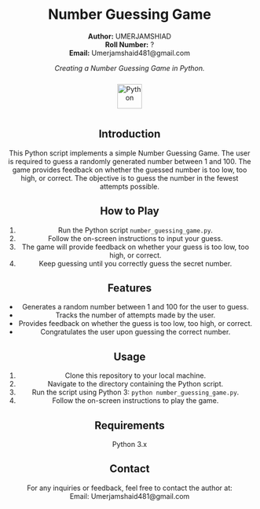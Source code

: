 <!-- Project Title -->
<h1 align="center">Number Guessing Game</h1>
<!-- Author -->
<p align="center">
  <b>Author:</b> UMERJAMSHIAD
  <br />
  <b>Roll Number:</b> ?
  <br />
  <b>Email:</b> Umerjamshaid481@gmail.com
</p>
<!-- Description -->
<p align="center">
  <i>Creating a Number Guessing Game in Python.</i>
</p>
<!-- Logo -->
<p align="center">
<a href="https://www.python.org/" target="_blank"><img style="margin: 10px" src="https://profilinator.rishav.dev/skills-assets/python-original.svg" alt="Python" height="50" /></a>  
</p>
<!-- Introduction -->
<h2 align="center">Introduction</h2>
<p align="center">
  This Python script implements a simple Number Guessing Game. The user is required to guess a randomly generated number between 1 and 100. The game provides feedback on whether the guessed number is too low, too high, or correct. The objective is to guess the number in the fewest attempts possible.
</p>
<!-- How to Play -->
<h2 align="center">How to Play</h2>
<ol align="center">
  <li>Run the Python script <code>number_guessing_game.py</code>.</li>
  <li>Follow the on-screen instructions to input your guess.</li>
  <li>The game will provide feedback on whether your guess is too low, too high, or correct.</li>
  <li>Keep guessing until you correctly guess the secret number.</li>
</ol>
<!-- Features -->
<h2 align="center">Features</h2>
<ul align="center">
  <li>Generates a random number between 1 and 100 for the user to guess.</li>
  <li>Tracks the number of attempts made by the user.</li>
  <li>Provides feedback on whether the guess is too low, too high, or correct.</li>
  <li>Congratulates the user upon guessing the correct number.</li>
</ul>
<!-- Usage -->
<h2 align="center">Usage</h2>
<ol align="center">
  <li>Clone this repository to your local machine.</li>
  <li>Navigate to the directory containing the Python script.</li>
  <li>Run the script using Python 3: <code>python number_guessing_game.py</code>.</li>
  <li>Follow the on-screen instructions to play the game.</li>
</ol>
<!-- Requirements -->
<h2 align="center">Requirements</h2>
<p align="center">Python 3.x</p>
<!-- Contact -->
<h2 align="center">Contact</h2>
<p align="center">
  For any inquiries or feedback, feel free to contact the author at:
  <br />
  Email: Umerjamshaid481@gmail.com
</p>
<!-- Animation -->
